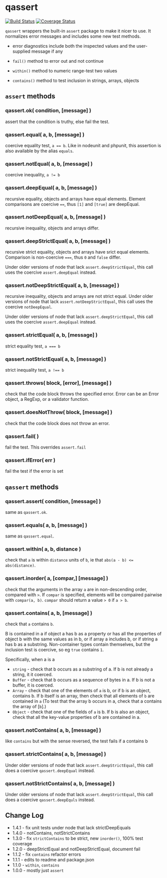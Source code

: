 qassert
=======

[![Build Status](https://travis-ci.org/andrasq/node-qassert.svg?branch=master)](https://travis-ci.org/andrasq/node-qassert)
[![Coverage Status](https://codecov.io/github/andrasq/node-qassert/coverage.svg?branch=master)](https://codecov.io/github/andrasq/node-qassert?branch=master)

`qassert` wrappers the built-in `assert` package to make it nicer to use.
It normalizes error messages and includes some new test methods.

- error diagnostics include both the inspected values and the user-supplied message if any

- `fail()` method to error out and not continue
- `within()` method to numeric range-test two values
- `contains()` method to test inclusion in strings, arrays, objects


`assert` methods
----------------

### qassert.ok( condition, [message] )

assert that the condition is truthy, else fail the test.

### qassert.equal( a, b, [message] )

coercive equality test, `a == b`.  Like in nodeunit and phpunit, this assertion
is also available by the alias `equals`.

### qassert.notEqual( a, b, [message] )

coercive inequality, `a != b`

### qassert.deepEqual( a, b, [message] )

recursive equality, objects and arrays have equal elements.  Element
comparisons are coercive `==`, thus `[1]` and `[true]` are deepEqual.

### qassert.notDeepEqual( a, b, [message] )

recursive inequality, objects and arrays differ.

### qassert.deepStrictEqual( a, b, [message] )

recursive strict equality, objects and arrays have srict equal elements.
Comparison is non-coercive `===`, thus `0` and `false` differ.

Under older versions of node that lack `assert.deepStrictEqual`, this
call uses the coercive `assert.deepEqual` instead.

### qassert.notDeepStrictEqual( a, b, [message] )

recursive inequality, objects and arrays are not strict equal.
Under older versions of node that lack `assert.notDeepStrictEqual`,
this call uses the coercive `notDeepEqual`.

Under older versions of node that lack `assert.deepStrictEqual`, this
call uses the coercive `assert.deepEqual` instead.

### qassert.strictEqual( a, b, [message] )

strict equality test, `a === b`

### qassert.notStrictEqual( a, b, [message] )

strict inequality test, `a !== b`

### qassert.throws( block, [error], [message] )

check that the code block throws the specified error.  Error can be an Error
object, a RegExp, or a validator function.

### qassert.doesNotThrow( block, [message] )

check that the code block does not throw an error.

### qassert.fail( )

fail the test.  This overrides `assert.fail`

### qassert.ifError( err )

fail the test if the error is set

`qassert` methods
----------------------

### qassert.assert( condition, [message] )

same as `qassert.ok`.

### qassert.equals( a, b, [message] )

same as `qassert.equal`.

### qassert.within( a, b, distance )

check that `a` is within `distance` units of `b`, ie that `abs(a - b) <= abs(distance)`.

### qassert.inorder( a, [compar,] [message] )

check that the arguments in the array `a` are in non-descending order, compared with ` > `.
If `compar` is specified, elements will be compaired pairwise with `compar(a, b)`.
`compar` should return a value `> 0` if `a > b`.

### qassert.contains( a, b, [message] )

check that `a` contains `b`.

B is contained in a if object a has b as a property or has all the properties of
object b with the same values as in b, or if array a includes b, or if string a has
b as a substring.  Non-container types contain themselves, but the inclusion test
is coercive, so eg `true` contains `1`.

Specifically, when a is a
- `string` - check that b occurs as a substring of a.  If b is not already a string, it it coerced.
- `Buffer` - check that b occurs as a sequence of bytes in a.  If b is not a buffer, it is coerced.
- `Array` - check that one of the elements of `a` is b, or if b is an object, contains b.
If b itself is an array, then check that all elements of `b` are contained in `a` (To test that the array b
occurs in a, check that a contains the array of [`b`].)
- `Object` - check that one of the fields of `a` is b.  If b is also an object,
check that all the key-value properties of b are contained in a.

### qassert.notContains( a, b, [message] )

like `contains` but with the sense reversed, the test fails if a contains b

### qassert.strictContains( a, b, [message] )

Under older versions of node that lack `assert.deepStrictEqual`, this
call does a coercive `qassert.deepEqual` instead.

### qassert.notStrictContains( a, b, [message] )

Under older versions of node that lack `assert.deepStrictEqual`, this
call does a coercive `qassert.deepEquls` instead.


Change Log
----------

- 1.4.1 - fix unit tests under node that lack strictDeepEquals
- 1.4.0 - notContains, notStrictContains
- 1.3.0 - fix `strictContains` to be strict, new `inorder()`, 100% test coverage
- 1.2.0 - deepStrictEqual and notDeepStrictEqual, document fail
- 1.1.2 - fix `contains` refactor errors
- 1.1.1 - edits to readme and package.json
- 1.1.0 - `within`, `contains`
- 1.0.0 - mostly just `assert`
